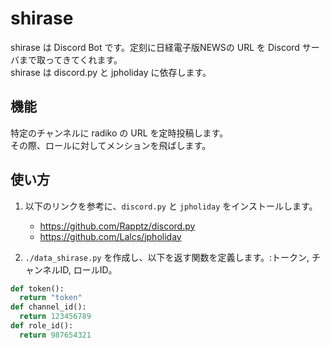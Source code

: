 # shirase

shirase は Discord Bot です。定刻に日経電子版NEWSの URL を Discord サーバまで取ってきてくれます。  
shirase は discord.py と jpholiday に依存します。

## 機能

特定のチャンネルに radiko の URL を定時投稿します。  
その際、ロールに対してメンションを飛ばします。

## 使い方

1. 以下のリンクを参考に、`discord.py` と `jpholiday` をインストールします。
   - <https://github.com/Rapptz/discord.py>
   - <https://github.com/Lalcs/jpholiday>

2. `./data_shirase.py` を作成し、以下を返す関数を定義します。:トークン, チャンネルID, ロールID。

```python
def token():
  return "token"
def channel_id():
  return 123456789
def role_id():
  return 987654321
```
